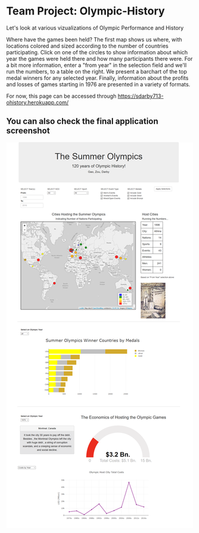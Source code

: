 # Team Project: Olympic-History

Let's look at various vizualizations of Olympic Performance and History

Where have the games been held? The first map shows us where, with locations colored and sized according to the number of countries participating. Click on one of the circles to show information about which year the games were held there and how many participants there were. For a bit more information, enter a "from year" in the selection field and we'll run the numbers, to a table on the right. We present a barchart of the top medal winners for any selected year. Finally, information about the profits and losses of games starting in 1976 are presented in a variety of formats.

For now, this page can be accessed through https://sdarby713-ohistory.herokuapp.com/

## You can also check the final application screenshot

![screenshot](Screenshot_Olympic_History.png)
